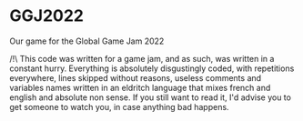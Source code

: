 # GGJ2022
Our game for the Global Game Jam 2022

/!\ This code was written for a game jam, and as such, was written in a constant hurry. Everything is absolutely disgustingly coded, with repetitions everywhere, lines skipped without reasons, useless comments and variables names written in an eldritch language that mixes french and english and absolute non sense. If you still want to read it, I'd advise you to get someone to watch you, in case anything bad happens.
